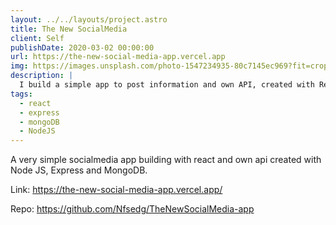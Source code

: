 ```yaml
---
layout: ../../layouts/project.astro
title: The New SocialMedia
client: Self
publishDate: 2020-03-02 00:00:00
url: https://the-new-social-media-app.vercel.app
img: https://images.unsplash.com/photo-1547234935-80c7145ec969?fit=crop&w=1400&h=700&q=75
description: |
  I build a simple app to post information and own API, created with React JS, Express and MongoDB.
tags:
  - react
  - express
  - mongoDB
  - NodeJS
---
```


A very simple socialmedia app building with react and own api created with Node JS, Express and MongoDB.

Link: https://the-new-social-media-app.vercel.app/

Repo: https://github.com/Nfsedg/TheNewSocialMedia-app